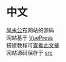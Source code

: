 # 中文
[尚未公布](example.com)网站的源码  
网站基于 [VuePress](https://v2.vuepress.vuejs.org/)   
搭建教程可[查看此文章](https://zhuanlan.zhihu.com/p/421470140)  
网站源码保存于 [src](https://github.com/DC1024/RSS-hosted-services-website/tree/main/src)

